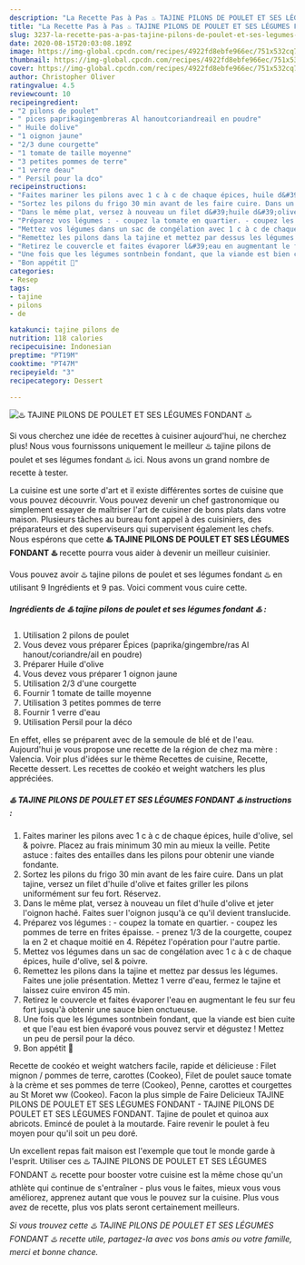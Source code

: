 ```yaml
---
description: "La Recette Pas à Pas ♨️ TAJINE PILONS DE POULET ET SES LÉGUMES FONDANT ♨️"
title: "La Recette Pas à Pas ♨️ TAJINE PILONS DE POULET ET SES LÉGUMES FONDANT ♨️"
slug: 3237-la-recette-pas-a-pas-tajine-pilons-de-poulet-et-ses-legumes-fondant
date: 2020-08-15T20:03:08.189Z
image: https://img-global.cpcdn.com/recipes/4922fd8ebfe966ec/751x532cq70/♨️-tajine-pilons-de-poulet-et-ses-legumes-fondant-♨️-photo-principale-de-la-recette.jpg
thumbnail: https://img-global.cpcdn.com/recipes/4922fd8ebfe966ec/751x532cq70/♨️-tajine-pilons-de-poulet-et-ses-legumes-fondant-♨️-photo-principale-de-la-recette.jpg
cover: https://img-global.cpcdn.com/recipes/4922fd8ebfe966ec/751x532cq70/♨️-tajine-pilons-de-poulet-et-ses-legumes-fondant-♨️-photo-principale-de-la-recette.jpg
author: Christopher Oliver
ratingvalue: 4.5
reviewcount: 10
recipeingredient:
- "2 pilons de poulet"
- " pices paprikagingembreras Al hanoutcoriandreail en poudre"
- " Huile dolive"
- "1 oignon jaune"
- "2/3 dune courgette"
- "1 tomate de taille moyenne"
- "3 petites pommes de terre"
- "1 verre deau"
- " Persil pour la dco"
recipeinstructions:
- "Faites mariner les pilons avec 1 c à c de chaque épices, huile d&#39;olive, sel &amp; poivre. Placez au frais minimum 30 min au mieux la veille. Petite astuce : faites des entailles dans les pilons pour obtenir une viande fondante."
- "Sortez les pilons du frigo 30 min avant de les faire cuire. Dans un plat tajine, versez un filet d&#39;huile d&#39;olive et faites griller les pilons uniformément sur feu fort. Réservez."
- "Dans le même plat, versez à nouveau un filet d&#39;huile d&#39;olive et jeter l&#39;oignon haché. Faites suer l&#39;oignon jusqu&#39;à ce qu&#39;il devient translucide."
- "Préparez vos légumes : - coupez la tomate en quartier. - coupez les pommes de terre en frites épaisse. - prenez 1/3 de la courgette, coupez la en 2 et chaque moitié en 4. Répétez l&#39;opération pour l&#39;autre partie."
- "Mettez vos légumes dans un sac de congélation avec 1 c à c de chaque épices, huile d&#39;olive, sel &amp; poivre."
- "Remettez les pilons dans la tajine et mettez par dessus les légumes. Faites une jolie présentation. Mettez 1 verre d&#39;eau, fermez le tajine et laissez cuire environ 45 min."
- "Retirez le couvercle et faites évaporer l&#39;eau en augmentant le feu sur feu fort jusqu&#39;à obtenir une sauce bien onctueuse."
- "Une fois que les légumes sontnbein fondant, que la viande est bien cuite et que l&#39;eau est bien évaporé vous pouvez servir et dégustez ! Mettez un peu de persil pour la déco."
- "Bon appétit 🌹"
categories:
- Resep
tags:
- tajine
- pilons
- de

katakunci: tajine pilons de 
nutrition: 118 calories
recipecuisine: Indonesian
preptime: "PT19M"
cooktime: "PT47M"
recipeyield: "3"
recipecategory: Dessert

---
```



![♨️ TAJINE PILONS DE POULET ET SES LÉGUMES FONDANT ♨️](https://img-global.cpcdn.com/recipes/4922fd8ebfe966ec/751x532cq70/♨️-tajine-pilons-de-poulet-et-ses-legumes-fondant-♨️-photo-principale-de-la-recette.jpg)

Si vous cherchez une idée de recettes à cuisiner aujourd'hui, ne cherchez plus! Nous vous fournissons uniquement le meilleur ♨️ tajine pilons de poulet et ses légumes fondant ♨️ ici. Nous avons un grand nombre de recette à tester.

La cuisine est une sorte d'art et il existe différentes sortes de cuisine que vous pouvez découvrir. Vous pouvez devenir un chef gastronomique ou simplement essayer de maîtriser l'art de cuisiner de bons plats dans votre maison. Plusieurs tâches au bureau font appel à des cuisiniers, des préparateurs et des superviseurs qui supervisent également les chefs. Nous espérons que cette <strong> ♨️ TAJINE PILONS DE POULET ET SES LÉGUMES FONDANT ♨️ </strong> recette pourra vous aider à devenir un meilleur cuisinier.

<!--inarticleads1-->

Vous pouvez avoir ♨️ tajine pilons de poulet et ses légumes fondant ♨️ en utilisant 9 Ingrédients et 9 pas. Voici comment vous cuire cette.

##### Ingrédients de ♨️ tajine pilons de poulet et ses légumes fondant ♨️ :

1. Utilisation 2 pilons de poulet
1. Vous devez vous préparer  Épices (paprika/gingembre/ras Al hanout/coriandre/ail en poudre)
1. Préparer  Huile d&#39;olive
1. Vous devez vous préparer 1 oignon jaune
1. Utilisation 2/3 d&#39;une courgette
1. Fournir 1 tomate de taille moyenne
1. Utilisation 3 petites pommes de terre
1. Fournir 1 verre d&#39;eau
1. Utilisation  Persil pour la déco


En effet, elles se préparent avec de la semoule de blé et de l&#39;eau. Aujourd&#39;hui je vous propose une recette de la région de chez ma mère : Valencia. Voir plus d&#39;idées sur le thème Recettes de cuisine, Recette, Recette dessert. Les recettes de cookéo et weight watchers les plus appréciées. 

<!--inarticleads2-->

##### ♨️ TAJINE PILONS DE POULET ET SES LÉGUMES FONDANT ♨️ instructions :

1. Faites mariner les pilons avec 1 c à c de chaque épices, huile d&#39;olive, sel &amp; poivre. Placez au frais minimum 30 min au mieux la veille. Petite astuce : faites des entailles dans les pilons pour obtenir une viande fondante.
1. Sortez les pilons du frigo 30 min avant de les faire cuire. Dans un plat tajine, versez un filet d&#39;huile d&#39;olive et faites griller les pilons uniformément sur feu fort. Réservez.
1. Dans le même plat, versez à nouveau un filet d&#39;huile d&#39;olive et jeter l&#39;oignon haché. Faites suer l&#39;oignon jusqu&#39;à ce qu&#39;il devient translucide.
1. Préparez vos légumes : - coupez la tomate en quartier. - coupez les pommes de terre en frites épaisse. - prenez 1/3 de la courgette, coupez la en 2 et chaque moitié en 4. Répétez l&#39;opération pour l&#39;autre partie.
1. Mettez vos légumes dans un sac de congélation avec 1 c à c de chaque épices, huile d&#39;olive, sel &amp; poivre.
1. Remettez les pilons dans la tajine et mettez par dessus les légumes. Faites une jolie présentation. Mettez 1 verre d&#39;eau, fermez le tajine et laissez cuire environ 45 min.
1. Retirez le couvercle et faites évaporer l&#39;eau en augmentant le feu sur feu fort jusqu&#39;à obtenir une sauce bien onctueuse.
1. Une fois que les légumes sontnbein fondant, que la viande est bien cuite et que l&#39;eau est bien évaporé vous pouvez servir et dégustez ! Mettez un peu de persil pour la déco.
1. Bon appétit 🌹


Recette de cookéo et weight watchers facile, rapide et délicieuse : Filet mignon / pommes de terre, carottes (Cookeo), Filet de poulet sauce tomate à la crème et ses pommes de terre (Cookeo), Penne, carottes et courgettes au St Moret ww (Cookeo). Facon la plus simple de Faire Delicieux TAJINE PILONS DE POULET ET SES LÉGUMES FONDANT - TAJINE PILONS DE POULET ET SES LÉGUMES FONDANT. Tajine de poulet et quinoa aux abricots. Emincé de poulet à la moutarde. Faire revenir le poulet à feu moyen pour qu&#39;il soit un peu doré. 

<!--inarticleads1-->

<p>
Un excellent repas fait maison est l'exemple que tout le monde garde à l'esprit. Utiliser ces ♨️ TAJINE PILONS DE POULET ET SES LÉGUMES FONDANT ♨️ recette pour booster votre cuisine est la même chose qu'un athlète qui continue de s'entraîner - plus vous le faites, mieux vous vous améliorez, apprenez autant que vous le pouvez sur la cuisine. Plus vous avez de recette, plus vos plats seront certainement meilleurs.
</p>

<p>
<i>Si vous trouvez cette ♨️ TAJINE PILONS DE POULET ET SES LÉGUMES FONDANT ♨️ recette utile, partagez-la avec vos bons amis ou votre famille, merci et bonne chance.</i>
</p>
